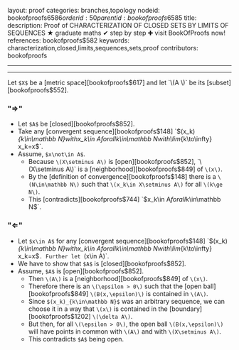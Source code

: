 layout: proof
categories: branches,topology
nodeid: bookofproofs$6586
orderid: 50
parentid: bookofproofs$6585
title: 
description:  Proof of CHARACTERIZATION OF CLOSED SETS BY LIMITS OF SEQUENCES &#9733; graduate maths &#10004; step by step &#10010; visit BookOfProofs now!
references: bookofproofs$582
keywords: characterization,closed,limits,sequences,sets,proof
contributors: bookofproofs

---


---

Let `$X$` be a [metric space][bookofproofs$617] and let `\(A \)` be its [subset][bookofproofs$552].
### "$\Rightarrow$"

* Let `$A$` be [closed][bookofproofs$852].
* Take any [convergent sequence][bookofproofs$148] `$(x_k)_{k\in\mathbb N}$` with `$x_k\in A$`  for all `$k\in\mathbb N$` with `$\lim_{k\to\infty} x_k=x$`.
* Assume, `$x\not\in A$`.
   * Because `\(X\setminus A\)` is [open][bookofproofs$852],  `\(X\setminus A\)` is a [neighborhood][bookofproofs$849] of `\(x\)`.
   * By the [definition of convergence][bookofproofs$148] there is a `\(N\in\mathbb N\)` such that `\(x_k\in X\setminus A\)` for all `\(k\ge N\)`.
   * This [contradicts][bookofproofs$744] `$x_k\in A$`  for all `$k\in\mathbb N$`.

### "$\Leftarrow$"

* Let  `$x\in A$` for any [convergent sequence][bookofproofs$148] `$(x_k)_{k\in\mathbb N}$` with `$x_k\in A$`  for all `$k\in\mathbb N$` with `$\lim_{k\to\infty} x_k=x$`. Further let `\(x\in A\)`.
* We have to show that `$A$` is [closed][bookofproofs$852].
* Assume, `$A$` is [open][bookofproofs$852].
   * Then `\(A\)` is a [neighborhood][bookofproofs$849] of `\(x\)`.
   * Therefore there is an `\(\epsilon > 0\)` such that the [open ball][bookofproofs$849] `\(B(x,\epsilon)\)` is contained in `\(A\)`.
   * Since `$(x_k)_{k\in\mathbb N}$` was an arbitrary sequence, we can choose it in a way that `\(x\)` is contained in the [boundary][bookofproofs$1202] `\(\delta A\)`.
   * But then, for all `\(\epsilon > 0\)`, the open ball `\(B(x,\epsilon)\)` will have points in common with `\(A\)` and with `\(X\setminus A\)`.
   * This contradicts `$A$` being open.
